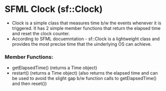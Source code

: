 # SFML Clock (sf::Clock)

* Clock is a simple class that measures time b/w the events whenever it is triggered. It has 2 simple member functions that return the elapsed time and reset the
clock counter.
* According to SFML docuemntation - sf::Clock is a lightweight class and provides the most precise time that the uinderlying OS can achieve.

### Member Functions:
* getElapsedTime() (returns a Time object)
* restart() (returns a Time object) (also returns the elapsed time and can be used to avoid the slight gap b/w function calls to getElapsedTime() and then reset())



